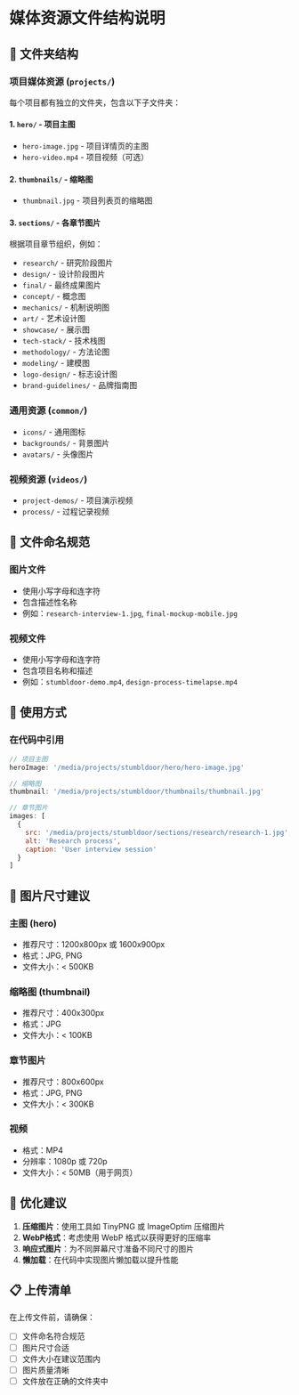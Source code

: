 # 媒体资源文件结构说明

## 📁 文件夹结构

### 项目媒体资源 (`projects/`)
每个项目都有独立的文件夹，包含以下子文件夹：

#### 1. `hero/` - 项目主图
- `hero-image.jpg` - 项目详情页的主图
- `hero-video.mp4` - 项目视频（可选）

#### 2. `thumbnails/` - 缩略图
- `thumbnail.jpg` - 项目列表页的缩略图

#### 3. `sections/` - 各章节图片
根据项目章节组织，例如：
- `research/` - 研究阶段图片
- `design/` - 设计阶段图片
- `final/` - 最终成果图片
- `concept/` - 概念图
- `mechanics/` - 机制说明图
- `art/` - 艺术设计图
- `showcase/` - 展示图
- `tech-stack/` - 技术栈图
- `methodology/` - 方法论图
- `modeling/` - 建模图
- `logo-design/` - 标志设计图
- `brand-guidelines/` - 品牌指南图

### 通用资源 (`common/`)
- `icons/` - 通用图标
- `backgrounds/` - 背景图片
- `avatars/` - 头像图片

### 视频资源 (`videos/`)
- `project-demos/` - 项目演示视频
- `process/` - 过程记录视频

## 📝 文件命名规范

### 图片文件
- 使用小写字母和连字符
- 包含描述性名称
- 例如：`research-interview-1.jpg`, `final-mockup-mobile.jpg`

### 视频文件
- 使用小写字母和连字符
- 包含项目名称和描述
- 例如：`stumbldoor-demo.mp4`, `design-process-timelapse.mp4`

## 🎯 使用方式

### 在代码中引用
```javascript
// 项目主图
heroImage: '/media/projects/stumbldoor/hero/hero-image.jpg'

// 缩略图
thumbnail: '/media/projects/stumbldoor/thumbnails/thumbnail.jpg'

// 章节图片
images: [
  {
    src: '/media/projects/stumbldoor/sections/research/research-1.jpg',
    alt: 'Research process',
    caption: 'User interview session'
  }
]
```

## 📏 图片尺寸建议

### 主图 (hero)
- 推荐尺寸：1200x800px 或 1600x900px
- 格式：JPG, PNG
- 文件大小：< 500KB

### 缩略图 (thumbnail)
- 推荐尺寸：400x300px
- 格式：JPG
- 文件大小：< 100KB

### 章节图片
- 推荐尺寸：800x600px
- 格式：JPG, PNG
- 文件大小：< 300KB

### 视频
- 格式：MP4
- 分辨率：1080p 或 720p
- 文件大小：< 50MB（用于网页）

## 🔧 优化建议

1. **压缩图片**：使用工具如 TinyPNG 或 ImageOptim 压缩图片
2. **WebP格式**：考虑使用 WebP 格式以获得更好的压缩率
3. **响应式图片**：为不同屏幕尺寸准备不同尺寸的图片
4. **懒加载**：在代码中实现图片懒加载以提升性能

## 📋 上传清单

在上传文件前，请确保：
- [ ] 文件命名符合规范
- [ ] 图片尺寸合适
- [ ] 文件大小在建议范围内
- [ ] 图片质量清晰
- [ ] 文件放在正确的文件夹中
